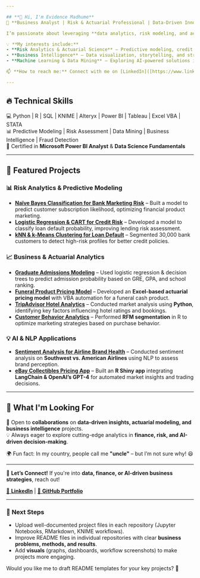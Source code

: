 ```yaml
---

## **👋 Hi, I'm Evidence Madhume**  
🚀 **Business Analyst | Risk & Actuarial Professional | Data-Driven Innovator**  

I’m passionate about leveraging **data analytics, risk modeling, and actuarial insights** to drive innovation in financial services, insurance, and business strategy. Currently, I'm pursuing my **Master's in Business Analytics at SMU**, where I apply advanced analytics techniques to solve real-world problems.  

💡 **My interests include:**  
- **Risk Analytics & Actuarial Science** – Predictive modeling, credit risk assessment, and financial forecasting.  
- **Business Intelligence** – Data visualization, storytelling, and strategic decision-making.  
- **Machine Learning & Data Mining** – Exploring AI-powered solutions in financial modeling and risk management.  

📫 **How to reach me:** Connect with me on [LinkedIn]([https://www.linkedin.com/in/evidence-madhume-874540204/])  

---  
```


## 🔥 **Technical Skills**  
💻 Python | R | SQL | KNIME | Alteryx | Power BI | Tableau | Excel VBA | STATA  
📊 Predictive Modeling | Risk Assessment | Data Mining | Business Intelligence | Fraud Detection  
📜 Certified in **Microsoft Power BI Analyst** & **Data Science Fundamentals**  

---

## 📂 **Featured Projects**  

### 📊 **Risk Analytics & Predictive Modeling**  
- **[Naïve Bayes Classification for Bank Marketing Risk](your-github-link)** – Built a model to predict customer subscription likelihood, optimizing financial product marketing.  
- **[Logistic Regression & CART for Credit Risk](your-github-link)** – Developed a model to classify loan default probability, improving lending risk assessment.  
- **[kNN & k-Means Clustering for Loan Default](your-github-link)** – Segmented 30,000 bank customers to detect high-risk profiles for better credit policies.  

### 📈 **Business & Actuarial Analytics**  
- **[Graduate Admissions Modeling](your-github-link)** – Used logistic regression & decision trees to predict admission probability based on GRE, GPA, and school ranking.  
- **[Funeral Product Pricing Model](your-github-link)** – Developed an **Excel-based actuarial pricing model** with VBA automation for a funeral cash product.  
- **[TripAdvisor Hotel Analytics](your-github-link)** – Conducted market analysis using **Python**, identifying key factors influencing hotel ratings and bookings.  
- **[Customer Behavior Analytics](your-github-link)** – Performed **RFM segmentation** in R to optimize marketing strategies based on purchase behavior.  

### 💡 **AI & NLP Applications**  
- **[Sentiment Analysis for Airline Brand Health](your-github-link)** – Conducted sentiment analysis on **Southwest vs. American Airlines** using NLP to assess brand perception.  
- **[eBay Collectibles Pricing App](your-github-link)** – Built an **R Shiny app** integrating **LangChain & OpenAI’s GPT-4** for automated market insights and trading decisions.  

---

## 🚀 **What I'm Looking For**  
🔎 Open to **collaborations** on **data-driven insights, actuarial modeling, and business intelligence** projects.  
💡 Always eager to explore cutting-edge analytics in **finance, risk, and AI-driven decision-making**.  

🌍 Fun fact: In my country, people call me **"uncle"** – but I’m not sure why! 😆  

---

📌 **Let’s Connect!** If you're into **data, finance, or AI-driven business strategies**, reach out!  

[🔗 **LinkedIn**](your-linkedin-url) | [📂 **GitHub Portfolio**](your-github-link)  

---

### 🔧 **Next Steps**
- Upload well-documented project files in each repository (Jupyter Notebooks, RMarkdown, KNIME workflows).
- Improve README files in individual repositories with clear **business problems, methods, and results**.
- Add **visuals** (graphs, dashboards, workflow screenshots) to make projects more engaging.
  
Would you like me to draft README templates for your key projects? 🚀

<!---
EvidenceM290/EvidenceM290 is a ✨ special ✨ repository because its `README.md` (this file) appears on your GitHub profile.
You can click the Preview link to take a look at your changes.
--->
